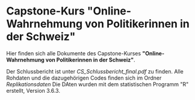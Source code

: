 # Capstone-Kurs "Online-Wahrnehmung von Politikerinnen in der Schweiz"

Hier finden sich alle Dokumente des Capstone-Kurses **"Online-Wahrnehmung von Politikerinnen in der Schweiz"**.

Der Schlussbericht ist unter _CS_Schlussbericht_final.pdf_ zu finden.
Alle Rohdaten und die dazugehörigen Codes finden sich im Ordner _Replikationsdaten_
Die DAten wurden mit dem statistischen Programm "R" erstellt, Version 3.6.3.
